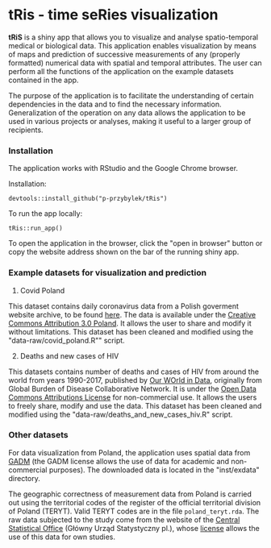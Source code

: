 # tRis - time seRies visualization

<!-- badges: start -->
<!-- badges: end -->

**tRiS** is a shiny app that allows you to visualize and analyse spatio-temporal medical or biological data. This application enables visualization by means of maps and prediction of successive measurements of any (properly formatted) numerical data with spatial and temporal attributes. The user can perform all the functions of the application on the example datasets contained in the app.

The purpose of the application is to facilitate the understanding of certain dependencies in the data and to find the necessary information. Generalization of the operation on any data allows the application to be used in various projects or analyses, making it useful to a larger group of recipients.

### Installation

The application works with RStudio and the Google Chrome browser.

Installation:
```
devtools::install_github("p-przybylek/tRis")
```
To run the app locally:
```
tRis::run_app()
```

To open the application in the browser, click the "open in browser" button or copy the website address shown on the bar of the running shiny app.

### Example datasets for visualization and prediction

1. Covid Poland

This dataset contains daily coronavirus data from a Polish goverment website archive, to be found [here](https://www.gov.pl/web/koronawirus/wykaz-zarazen-koronawirusem-sars-cov-2). 
The data is available under the [Creative Commons Attribution 3.0 Poland](https://creativecommons.org/licenses/by/3.0/pl/). It allows the user to share and modify it without limitations. This dataset has been cleaned and modified using the "data-raw/covid_poland.R"" script.

2. Deaths and new cases of HIV

This datasets contains number of deaths and cases of HIV from around the world from years 1990-2017, published by [Our WOrld in Data](https://ourworldindata.org/hiv-aids), originally from Global Burden of Disease Collaborative Network.
It is under the [Open Data Commons Attributions License](https://opendatacommons.org/licenses/by/1-0/) for non-commercial use. It allows the users to freely share, modify and use the data.
This dataset has been cleaned and modified using the "data-raw/deaths_and_new_cases_hiv.R" script.

### Other datasets

For data visualization from Poland, the application uses spatial data from [GADM](https://gadm.org/data.html) (the GADM license allows the use of data for academic and non-commercial purposes). The downloaded data is located in the "inst/exdata" directory. 

The geographic correctness of measurement data from Poland is carried out using the territorial codes of the register of the official territorial division of Poland (TERYT). Valid TERYT codes are in the file `poland_teryt.rda`. The raw data subjected to the study come from the website of the [Central Statistical Office](https://eteryt.stat.gov.pl/eTeryt/rejestr_teryt/udostepnianie_danych/baza_teryt/uzytkownicy_indywidualni/pobieranie/pliki_pelne.aspx?contrast=default) (Główny Urząd Statystyczny pl.), whose [license](https://stat.gov.pl/copyright) allows the use of this data for own studies.
